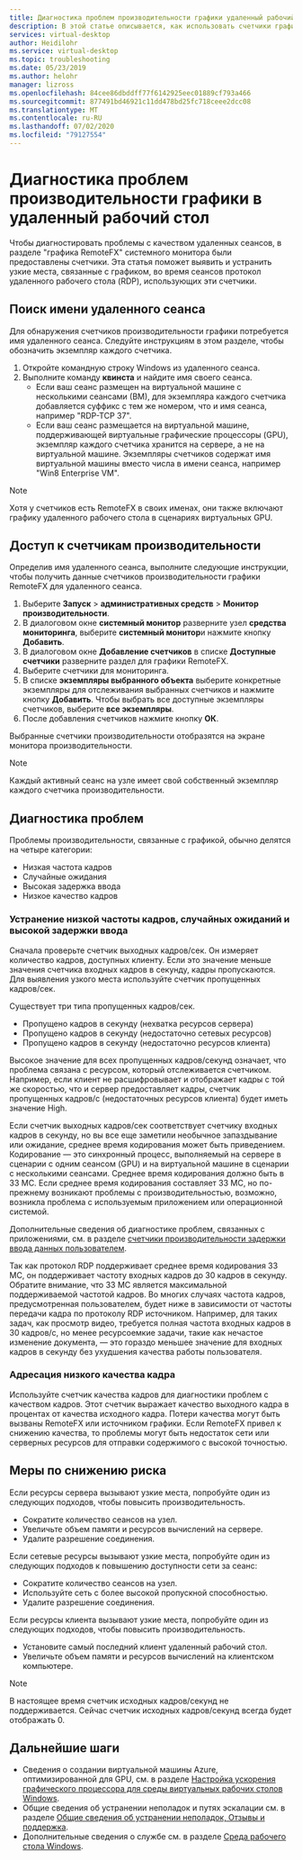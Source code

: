 ```yaml
---
title: Диагностика проблем производительности графики удаленный рабочий стол — Azure
description: В этой статье описывается, как использовать счетчики графики RemoteFX в сеансах протокола удаленного рабочего стола для диагностики проблем с производительностью графики в виртуальном рабочем столе Windows.
services: virtual-desktop
author: Heidilohr
ms.service: virtual-desktop
ms.topic: troubleshooting
ms.date: 05/23/2019
ms.author: helohr
manager: lizross
ms.openlocfilehash: 84cee86dbddff77f6142925eec01889cf793a466
ms.sourcegitcommit: 877491bd46921c11dd478bd25fc718ceee2dcc08
ms.translationtype: MT
ms.contentlocale: ru-RU
ms.lasthandoff: 07/02/2020
ms.locfileid: "79127554"
---
```

# <a name="diagnose-graphics-performance-issues-in-remote-desktop"></a>Диагностика проблем производительности графики в удаленный рабочий стол

Чтобы диагностировать проблемы с качеством удаленных сеансов, в разделе "графика RemoteFX" системного монитора были предоставлены счетчики. Эта статья поможет выявить и устранить узкие места, связанные с графиком, во время сеансов протокол удаленного рабочего стола (RDP), использующих эти счетчики.

## <a name="find-your-remote-session-name"></a>Поиск имени удаленного сеанса

Для обнаружения счетчиков производительности графики потребуется имя удаленного сеанса. Следуйте инструкциям в этом разделе, чтобы обозначить экземпляр каждого счетчика.

1. Откройте командную строку Windows из удаленного сеанса.
2. Выполните команду **квинста** и найдите имя своего сеанса.
    - Если ваш сеанс размещен на виртуальной машине с несколькими сеансами (ВМ), для экземпляра каждого счетчика добавляется суффикс с тем же номером, что и имя сеанса, например "RDP-TCP 37".
    - Если ваш сеанс размещается на виртуальной машине, поддерживающей виртуальные графические процессоры (GPU), экземпляр каждого счетчика хранится на сервере, а не на виртуальной машине. Экземпляры счетчиков содержат имя виртуальной машины вместо числа в имени сеанса, например "Win8 Enterprise VM".

>[!NOTE]
> Хотя у счетчиков есть RemoteFX в своих именах, они также включают графику удаленного рабочего стола в сценариях виртуальных GPU.

## <a name="access-performance-counters"></a>Доступ к счетчикам производительности

Определив имя удаленного сеанса, выполните следующие инструкции, чтобы получить данные счетчиков производительности графики RemoteFX для удаленного сеанса.

1. Выберите **Запуск**  >  **административных средств**  >  **Монитор производительности**.
2. В диалоговом окне **системный монитор** разверните узел **средства мониторинга**, выберите **системный монитор**и нажмите кнопку **Добавить**.
3. В диалоговом окне **Добавление счетчиков** в списке **Доступные счетчики** разверните раздел для графики RemoteFX.
4. Выберите счетчики для мониторинга.
5. В списке **экземпляры выбранного объекта** выберите конкретные экземпляры для отслеживания выбранных счетчиков и нажмите кнопку **Добавить**. Чтобы выбрать все доступные экземпляры счетчиков, выберите **все экземпляры**.
6. После добавления счетчиков нажмите кнопку **ОК**.

Выбранные счетчики производительности отобразятся на экране монитора производительности.

>[!NOTE]
>Каждый активный сеанс на узле имеет свой собственный экземпляр каждого счетчика производительности.

## <a name="diagnose-issues"></a>Диагностика проблем

Проблемы производительности, связанные с графикой, обычно делятся на четыре категории:

- Низкая частота кадров
- Случайные ожидания
- Высокая задержка ввода
- Низкое качество кадров

### <a name="addressing-low-frame-rate-random-stalls-and-high-input-latency"></a>Устранение низкой частоты кадров, случайных ожиданий и высокой задержки ввода

Сначала проверьте счетчик выходных кадров/сек. Он измеряет количество кадров, доступных клиенту. Если это значение меньше значения счетчика входных кадров в секунду, кадры пропускаются. Для выявления узкого места используйте счетчик пропущенных кадров/сек.

Существует три типа пропущенных кадров/сек.

- Пропущено кадров в секунду (нехватка ресурсов сервера)
- Пропущено кадров в секунду (недостаточно сетевых ресурсов)
- Пропущено кадров в секунду (недостаточно ресурсов клиента)

Высокое значение для всех пропущенных кадров/секунд означает, что проблема связана с ресурсом, который отслеживается счетчиком. Например, если клиент не расшифровывает и отображает кадры с той же скоростью, что и сервер предоставляет кадры, счетчик пропущенных кадров/с (недостаточных ресурсов клиента) будет иметь значение High.

Если счетчик выходных кадров/сек соответствует счетчику входных кадров в секунду, но вы все еще заметили необычное запаздывание или ожидание, среднее время кодирования может быть приведением. Кодирование — это синхронный процесс, выполняемый на сервере в сценарии с одним сеансом (GPU) и на виртуальной машине в сценарии с несколькими сеансами. Среднее время кодирования должно быть в 33 МС. Если среднее время кодирования составляет 33 МС, но по-прежнему возникают проблемы с производительностью, возможно, возникла проблема с используемым приложением или операционной системой.

Дополнительные сведения об диагностике проблем, связанных с приложениями, см. в разделе [счетчики производительности задержки ввода данных пользователем](/windows-server/remote/remote-desktop-services/rds-rdsh-performance-counters/).

Так как протокол RDP поддерживает среднее время кодирования 33 МС, он поддерживает частоту входных кадров до 30 кадров в секунду. Обратите внимание, что 33 МС является максимальной поддерживаемой частотой кадров. Во многих случаях частота кадров, предусмотренная пользователем, будет ниже в зависимости от частоты передачи кадра по протоколу RDP источником. Например, для таких задач, как просмотр видео, требуется полная частота входных кадров в 30 кадров/с, но менее ресурсоемкие задачи, такие как нечастое изменение документа, — это гораздо меньшее значение для входных кадров в секунду без ухудшения качества работы пользователя.

### <a name="addressing-poor-frame-quality"></a>Адресация низкого качества кадра

Используйте счетчик качества кадров для диагностики проблем с качеством кадров. Этот счетчик выражает качество выходного кадра в процентах от качества исходного кадра. Потери качества могут быть вызваны RemoteFX или источником графики. Если RemoteFX привел к снижению качества, то проблемы могут быть недостаток сети или серверных ресурсов для отправки содержимого с высокой точностью.

## <a name="mitigation"></a>Меры по снижению риска

Если ресурсы сервера вызывают узкие места, попробуйте один из следующих подходов, чтобы повысить производительность.

- Сократите количество сеансов на узел.
- Увеличьте объем памяти и ресурсов вычислений на сервере.
- Удалите разрешение соединения.

Если сетевые ресурсы вызывают узкие места, попробуйте один из следующих подходов к повышению доступности сети за сеанс:

- Сократите количество сеансов на узел.
- Используйте сеть с более высокой пропускной способностью.
- Удалите разрешение соединения.

Если ресурсы клиента вызывают узкие места, попробуйте один из следующих подходов, чтобы повысить производительность.

- Установите самый последний клиент удаленный рабочий стол.
- Увеличьте объем памяти и ресурсов вычислений на клиентском компьютере.

> [!NOTE]
> В настоящее время счетчик исходных кадров/секунд не поддерживается. Сейчас счетчик исходных кадров/секунд всегда будет отображать 0.

## <a name="next-steps"></a>Дальнейшие шаги

- Сведения о создании виртуальной машины Azure, оптимизированной для GPU, см. в разделе [Настройка ускорения графического процессора для среды виртуальных рабочих столов Windows](configure-vm-gpu.md).
- Общие сведения об устранении неполадок и путях эскалации см. в разделе [Общие сведения об устранении неполадок, Отзывы и поддержка](troubleshoot-set-up-overview.md).
- Дополнительные сведения о службе см. в разделе [Среда рабочего стола Windows](environment-setup.md).

